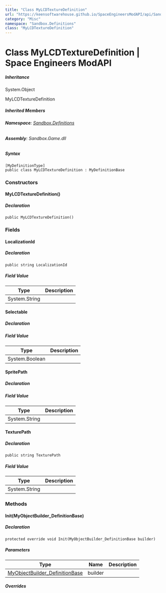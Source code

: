 ```yaml
---
title: "Class MyLCDTextureDefinition"
url: "https://keensoftwarehouse.github.io/SpaceEngineersModAPI/api/Sandbox.Definitions.MyLCDTextureDefinition.html"
category: "Misc"
namespace: "Sandbox.Definitions"
class: "MyLCDTextureDefinition"
---
```


# Class MyLCDTextureDefinition | Space Engineers ModAPI

##### Inheritance

System.Object

MyLCDTextureDefinition

##### Inherited Members

###### **Namespace**: [Sandbox.Definitions](https://keensoftwarehouse.github.io/SpaceEngineersModAPI/api/Sandbox.Definitions.html)

###### **Assembly**: Sandbox.Game.dll

##### Syntax

```
[MyDefinitionType]
public class MyLCDTextureDefinition : MyDefinitionBase
```

### Constructors

#### MyLCDTextureDefinition()

##### Declaration

```
public MyLCDTextureDefinition()
```

### Fields

#### LocalizationId

##### Declaration

```
public string LocalizationId
```

##### Field Value

| Type | Description |
| --- | --- |
| System.String |     |

#### Selectable

##### Declaration

##### Field Value

| Type | Description |
| --- | --- |
| System.Boolean |     |

#### SpritePath

##### Declaration

##### Field Value

| Type | Description |
| --- | --- |
| System.String |     |

#### TexturePath

##### Declaration

```
public string TexturePath
```

##### Field Value

| Type | Description |
| --- | --- |
| System.String |     |

### Methods

#### Init(MyObjectBuilder\_DefinitionBase)

##### Declaration

```
protected override void Init(MyObjectBuilder_DefinitionBase builder)
```

##### Parameters

| Type | Name | Description |
| --- | --- | --- |
| [MyObjectBuilder\_DefinitionBase](https://keensoftwarehouse.github.io/SpaceEngineersModAPI/api/VRage.Game.MyObjectBuilder_DefinitionBase.html) | builder |     |

##### Overrides